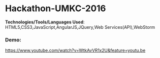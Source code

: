 # Hackathon-UMKC-2016

**Technologies/Tools/Languages Used**: HTML5,CSS3,JavaScript,AngularJS,JQuery,Web Services(API),WebStorm

### Demo:  
https://www.youtube.com/watch?v=WtkAvVR1x2U&feature=youtu.be
